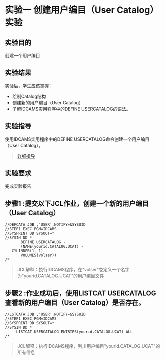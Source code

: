 # 实验一 创建用户编目（User Catalog）实验

## 实验目的

创建一个用户编目

## 实验结果

实验后，学生应该掌握：

- 绘制Catalog结构
- 创建新的用户编目（User Catalog）
- 了解IDCAMS实用程序中的DEFINE USERCATALOG的语法。

## 实验指导

使用IDCAMS实用程序中的DEFINE USERCATALOG命令创建一个用户编目（User Catalog）。

>[详细指导](http://www.doc88.com/p-9925261346401.html)

## 实验要求

完成实验报告

## 步骤1 :提交以下JCL作业，创建一个新的用户编目（User Catalog） 

```
//DEFCATA JOB ,'USER',NOTIFY=&SYSUID                                      
//STEP1 EXEC PGM=IDCAMS                                                 
//SYSPRINT DD SYSOUT=*                                                  
//SYSIN DD *                                                            
       DEFINE USERCATALOG -                                             
       (NAME(yourid.CATALOG.UCAT) -  
   CYLINDER(1, 1) -                                  
       VOLUMES(volser))                                          
/*
```
>JCL解释：执行IDCAMS程序，在"volser"卷定义一个名字为"yourid.CATALOG.UCAT"的用户编目文件

## 步骤2 :作业成功后，使用LISTCAT USERCATALOG查看新的用户编目（User Catalog）是否存在。

```
//LSTCATA JOB ,'USER',NOTIFY=&SYSUID                                      
//STEP1 EXEC PGM=IDCAMS                                                 
//SYSPRINT DD SYSOUT=*                                                  
//SYSIN DD *                                                            
     LISTCAT USERCATALOG ENTRIES(yourid.CATALOG.UCAT) ALL                                      
/*
```
>JCL解释：执行IDCAMS程序，列出用户编目"yourid.CATALOG.UCAT"的所有信息
